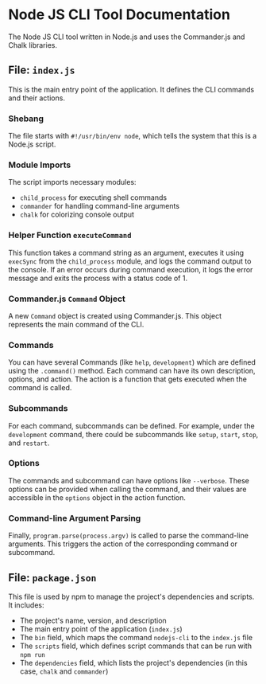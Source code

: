 # Node JS CLI Tool Documentation

The Node JS CLI tool written in Node.js and uses the Commander.js and Chalk libraries.

## File: `index.js`

This is the main entry point of the application. It defines the CLI commands and their actions.

### Shebang

The file starts with `#!/usr/bin/env node`, which tells the system that this is a Node.js script.

### Module Imports

The script imports necessary modules:

- `child_process` for executing shell commands
- `commander` for handling command-line arguments
- `chalk` for colorizing console output

### Helper Function `executeCommand`

This function takes a command string as an argument, executes it using `execSync` from the `child_process` module, and logs the command output to the console. If an error occurs during command execution, it logs the error message and exits the process with a status code of 1.

### Commander.js `Command` Object

A new `Command` object is created using Commander.js. This object represents the main command of the CLI.

### Commands

You can have several Commands (like `help`, `development`) which are defined using the `.command()` method. Each command can have its own description, options, and action. The action is a function that gets executed when the command is called.

### Subcommands

For each command, subcommands can be defined. For example, under the `development` command, there could be subcommands like `setup`, `start`, `stop`, and `restart`.

### Options

The commands and subcommand can have options like `--verbose`. These options can be provided when calling the command, and their values are accessible in the `options` object in the action function.

### Command-line Argument Parsing

Finally, `program.parse(process.argv)` is called to parse the command-line arguments. This triggers the action of the corresponding command or subcommand.

## File: `package.json`

This file is used by npm to manage the project's dependencies and scripts. It includes:

- The project's name, version, and description
- The main entry point of the application (`index.js`)
- The `bin` field, which maps the command `nodejs-cli` to the `index.js` file
- The `scripts` field, which defines script commands that can be run with `npm run`
- The `dependencies` field, which lists the project's dependencies (in this case, `chalk` and `commander`)
